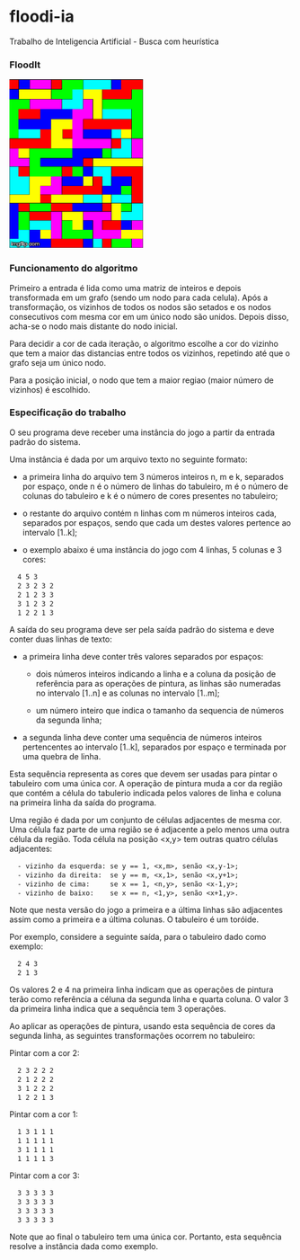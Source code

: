 # floodi-ia
Trabalho de Inteligencia Artificial - Busca com heurística

### FloodIt

![](floodit.gif)


### Funcionamento do algoritmo
Primeiro a entrada é lida como uma matriz de inteiros e depois transformada em um grafo (sendo um nodo para cada celula). Após a transformação, os vizinhos de todos os nodos são setados e os nodos consecutivos com mesma cor em um único nodo são unidos. Depois disso, acha-se o nodo mais distante do nodo inicial.

Para decidir a cor de cada iteração, o algoritmo escolhe a cor do vizinho que tem a maior das distancias entre todos os vizinhos, repetindo até que o grafo seja um único nodo.

Para a posição inicial, o nodo que tem a maior regiao (maior número de vizinhos) é escolhido.


### Especificação do trabalho
O seu programa deve receber uma  instância do jogo a partir da entrada
padrão do sistema.

Uma instância é dada por um arquivo texto no seguinte formato:

  - a  primeira linha  do arquivo  tem 3  números inteiros  n, m  e k,
    separados por espaço, onde n é  o número de linhas do tabuleiro, m
    é  o número  de colunas  do  tabuleiro e  k  é o  número de  cores
    presentes no tabuleiro;

  - o restante do arquivo contém n linhas com m números inteiros cada,
    separados por espaços,  sendo que cada um  destes valores pertence
    ao intervalo [1..k];

  - o exemplo abaixo é uma instância do jogo com 4 linhas, 5 colunas e
    3 cores:
  
  ```
    4 5 3
    2 3 2 3 2 
    2 1 2 3 3 
    3 1 2 3 2 
    1 2 2 1 3 
  ```

A saída do seu  programa deve ser pela saída padrão  do sistema e deve
conter duas linhas  de texto:

  - a primeira linha deve conter três valores separados por espaços:
  
    - dois números inteiros indicando a linha e a coluna da posição de
      referência para as operações de pintura, as linhas são numeradas
      no intervalo [1..n] e as colunas no intervalo [1..m];

    - um número inteiro  que indica o tamanho da  sequencia de números
      da segunda linha;

  - a  segunda linha  deve conter  uma sequência  de números  inteiros
    pertencentes ao intervalo [1..k], separados por espaço e terminada
    por uma quebra de linha.

Esta sequência representa as cores que  devem ser usadas para pintar o
tabuleiro com  uma única  cor.  A  operação de pintura  muda a  cor da
região  que contém  a célula  do tabulerio  indicada pelos  valores de
linha e coluna na primeira linha da saída do programa.

Uma  região é  dada por  um conjunto  de células  adjacentes de  mesma
cor. Uma célula  faz parte de uma  região se é adjacente  a pelo menos
uma outra  célula da região. Toda  célula na posição <x,y>  tem outras
quatro células adjacentes:
```
  - vizinho da esquerda: se y == 1, <x,m>, senão <x,y-1>;
  - vizinho da direita:  se y == m, <x,1>, senão <x,y+1>;
  - vizinho de cima:     se x == 1, <n,y>, senão <x-1,y>;
  - vizinho de baixo:    se x == n, <1,y>, senão <x+1,y>.
```

Note  que nesta  versão  do jogo  a  primeira e  a  última linhas  são
adjacentes assim como a primeira e  a última colunas. O tabuleiro é um
toróide.

Por exemplo,  considere a seguinte  saída, para o tabuleiro  dado como
exemplo:
```
  2 4 3
  2 1 3
```

Os valores 2 e 4 na primeira linha indicam que as operações de pintura
terão como  referência a céluna  da segunda  linha e quarta  coluna. O
valor 3 da primeira linha indica que a sequência tem 3 operações.

Ao aplicar as operações de pintura,  usando esta sequência de cores da
segunda linha, as seguintes transformações ocorrem no tabuleiro:

Pintar com a cor 2:
```
  2 3 2 2 2 
  2 1 2 2 2 
  3 1 2 2 2 
  1 2 2 1 3 
```
Pintar com a cor 1:
```
  1 3 1 1 1 
  1 1 1 1 1 
  3 1 1 1 1 
  1 1 1 1 3 
```
Pintar com a cor 3:
```
  3 3 3 3 3 
  3 3 3 3 3 
  3 3 3 3 3 
  3 3 3 3 3 
```
Note  que ao  final  o tabuleiro  tem uma  única  cor. Portanto,  esta
sequência resolve a instância dada como exemplo.
